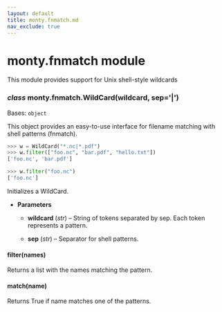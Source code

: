 ```yaml
---
layout: default
title: monty.fnmatch.md
nav_exclude: true
---
```


# monty.fnmatch module

This module provides support for Unix shell-style wildcards


### _class_ monty.fnmatch.WildCard(wildcard, sep='|')
Bases: `object`

This object provides an easy-to-use interface for filename matching with
shell patterns (fnmatch).

```python
>>> w = WildCard("*.nc|*.pdf")
>>> w.filter(["foo.nc", "bar.pdf", "hello.txt"])
['foo.nc', 'bar.pdf']
```

```python
>>> w.filter("foo.nc")
['foo.nc']
```

Initializes a WildCard.


* **Parameters**


    * **wildcard** (*str*) – String of tokens separated by sep. Each token
    represents a pattern.


    * **sep** (*str*) – Separator for shell patterns.



#### filter(names)
Returns a list with the names matching the pattern.


#### match(name)
Returns True if name matches one of the patterns.